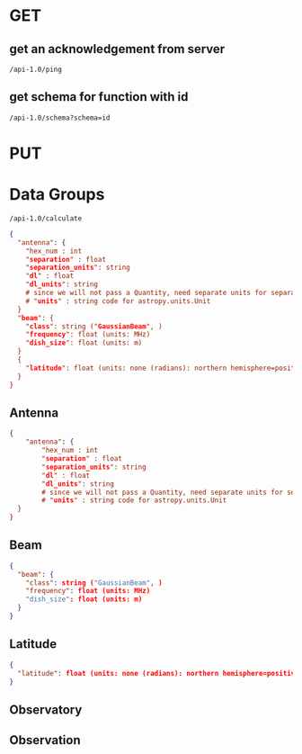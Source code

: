 # GET
## get an acknowledgement from server
`/api-1.0/ping`

## get schema for function with id
`/api-1.0/schema?schema=id`

# PUT
# Data Groups

`/api-1.0/calculate`

```json
{
  "antenna": {
    "hex_num : int
    "separation" : float
    "separation_units": string
    "dl" : float
    "dl_units": string
    # since we will not pass a Quantity, need separate units for separation and dl (default is the same)
    # "units" : string code for astropy.units.Unit
  }
  "beam": {
    "class": string ("GaussianBeam", )
    "frequency": float (units: MHz)
    "dish_size": float (units: m)
  }
  {
    "latitude": float (units: none (radians): northern hemisphere=positive)
  }
}
```



## Antenna

```json
{
	"antenna": {
		"hex_num : int
		"separation" : float
		"separation_units": string
		"dl" : float
		"dl_units": string
		# since we will not pass a Quantity, need separate units for separation and dl (default is the same)
		# "units" : string code for astropy.units.Unit 
  }
}
```


## Beam

```json
{
  "beam": {
  	"class": string ("GaussianBeam", )
	"frequency": float (units: MHz)
	"dish_size": float (units: m)
  }
}
```

## Latitude

```json
{
  "latitude": float (units: none (radians): northern hemisphere=positive)
}
```



## Observatory
## Observation


